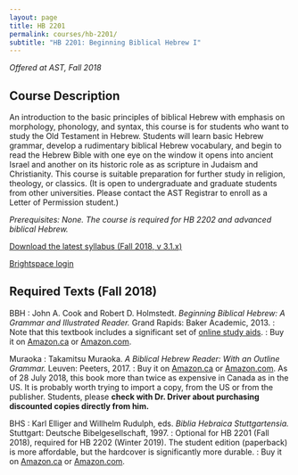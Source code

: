 ```yaml
---
layout: page
title: HB 2201
permalink: courses/hb-2201/
subtitle: "HB 2201: Beginning Biblical Hebrew I"
---
```


*Offered at AST, Fall 2018*

## Course Description

An introduction to the basic principles of biblical Hebrew with emphasis
on morphology, phonology, and syntax, this course is for students who
want to study the Old Testament in Hebrew. Students will learn basic
Hebrew grammar, develop a rudimentary biblical Hebrew vocabulary, and
begin to read the Hebrew Bible with one eye on the window it opens into
ancient Israel and another on its historic role as as scripture in
Judaism and Christianity. This course is suitable preparation for
further study in religion, theology, or classics. (It is open to
undergraduate and graduate students from other universities. Please
contact the AST Registrar to enroll as a Letter of Permission student.)

*Prerequisites: None. The course is required for HB 2202 and advanced biblical Hebrew.*

[Download the latest syllabus (Fall 2018, v 3.1.x)](https://github.com/danieldriver/Syllabi/raw/master/HB/HB%202201-Driver%202018.pdf)

[Brightspace login](https://smu.brightspace.com/d2l/login)

## Required Texts (Fall 2018)

BBH
: John A. Cook and Robert D. Holmstedt. *Beginning Biblical Hebrew: A Grammar and Illustrated Reader.* Grand Rapids: Baker Academic, 2013.
: Note that this textbook includes a significant set of [online study aids](http://www.bakerpublishinggroup.com/books/beginning-biblical-hebrew/5629/students/esources).
: Buy it on [Amazon.ca](https://amzn.to/2K51HHt) or [Amazon.com](https://amzn.to/2K3Tq6A).

Muraoka
: Takamitsu Muraoka. *A Biblical Hebrew Reader: With an Outline Grammar.* Leuven: Peeters, 2017.
: Buy it on [Amazon.ca](https://amzn.to/2NSJ1gt) or [Amazon.com](https://amzn.to/2uW4hec). As of 28 July 2018, this book more than twice as expensive in Canada as in the US. It is probably worth trying to import a copy, from the US or from the publisher. Students, please **check with Dr. Driver about purchasing discounted copies directly from him.**

BHS
: Karl Elliger and Willhelm Rudulph, eds. *Biblia Hebraica Stuttgartensia.* Stuttgart: Deutsche Bibelgesellschaft, 1997.
: Optional for HB 2201 (Fall 2018), required for HB 2202 (Winter 2019). The student edition (paperback) is more affordable, but the hardcover is significantly more durable.
: Buy it on [Amazon.ca](https://amzn.to/2LwUtli) or [Amazon.com](https://amzn.to/2K0sZ1L).
